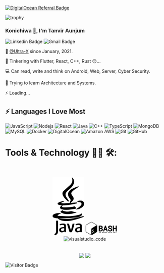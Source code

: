 [![DigitalOcean Referral Badge](https://web-platforms.sfo2.digitaloceanspaces.com/WWW/Badge%202.svg)](https://www.digitalocean.com/?refcode=dd42804235ee&utm_campaign=Referral_Invite&utm_medium=Referral_Program&utm_source=badge)

![trophy](https://github-profile-trophy.vercel.app/?username=aunjum&margin-w=15&theme=discord)

### Konichiwa 👋, I'm Tanvir Aunjum
![Linkedin Badge](https://img.shields.io/badge/-tanvir-blue?style=flat-square&logo=Linkedin&logoColor=white&link=https://www.linkedin.com/in/md-tanvir-aunjum/)
![Gmail Badge](https://img.shields.io/badge/-aunjum.uxbd@gmail.com-c14438?style=flat-square&logo=Gmail&logoColor=white&link=mailto:aunjum.uxbd@gmail.com)

💼 [@Ultra-X](https://www.uxd.co.jp/) since January, 2021.

🔭 Tinkering with Flutter, React, C++, Rust 😒...

💻 Can read, write and think on Android, Web, Server, Cyber Security.

🌱 Trying to learn Architecture and Systems.

⚡ Loading...

## ⚡ Languages I Love Most

![JavaScript](https://img.shields.io/badge/-JavaScript-black?style=flat-square&logo=javascript)
![Nodejs](https://img.shields.io/badge/-Nodejs-black?style=flat-square&logo=Node.js)
![React](https://img.shields.io/badge/-React-black?style=flat-square&logo=react)
![Java](https://img.shields.io/badge/-java-E34A86?style=flat-square&logo=java)
![C++](https://img.shields.io/badge/-C++-00599C?style=flat-square&logo=c)
![TypeScript](https://img.shields.io/badge/-TypeScript-007ACC?style=flat-square&logo=typescript)
![MongoDB](https://img.shields.io/badge/-MongoDB-black?style=flat-square&logo=mongodb)
![MySQL](https://img.shields.io/badge/-MySQL-black?style=flat-square&logo=mysql)
![Docker](https://img.shields.io/badge/-Docker-black?style=flat-square&logo=docker)
![DigitalOcean](https://img.shields.io/badge/-Digital%20Ocean-darkblue?style=flat-square&logo=digitalocean)
![Amazon AWS](https://img.shields.io/badge/Amazon%20AWS-232F3E?style=flat-square&logo=amazon-aws)
![Git](https://img.shields.io/badge/-Git-black?style=flat-square&logo=git)
![GitHub](https://img.shields.io/badge/-GitHub-181717?style=flat-square&logo=github)

# Tools & Technology 👨‍💻 🛠:
</br>

<p align="center">

<!-- For more icons please follow  https://github.com/MikeCodesDotNET/ColoredBadges -->
<img src="https://github.com/Xx-Ashutosh-xX/Xx-Ashutosh-xX/blob/master/assets/icons/java.png" alt="java"  width="100" hight="50">
<img src="https://github.com/Xx-Ashutosh-xX/Xx-Ashutosh-xX/blob/master/assets/icons/bash.png" alt="bash" width="100" hight="50">
</br>
<img src="https://github.com/Xx-Ashutosh-xX/Xx-Ashutosh-xX/blob/master/assets/icons/visualstudio_code.png" alt="visualstudio_code"
</p>
</br>
</br>
</br>

<a>
  <img align="center" src="https://github-readme-stats.vercel.app/api?username=aunjum&show_icons=true&&count_private=true&show_icons=true&include_all_commits=true&theme=dracula"/>
</a>
<a>
  <img align="center" src="https://github-readme-stats.vercel.app/api/top-langs/?username=aunjum&layout=compact"/>
</a>

![Visitor Badge](https://visitor-badge.laobi.icu/badge?page_id=aunjum)
